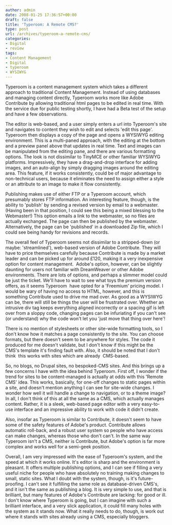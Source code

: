```yaml
---
author: admin
date: 2008-01-25 17:36:57+00:00
draft: false
title: 'Typeroom: A Remote CMS?'
type: post
url: /archives/typeroom-a-remote-cms/
categories:
- Digital
- review
tags:
- Content Management
- Digital
- typeroom
- WYSIWYG
---
```


Typeroom is a content management system which takes a different approach to traditional Content Management. Instead of using databases and managing content directly, Typeroom works more like Adobe Contribute by allowing traditional html pages to be edited in real time. With the service due for public testing shortly, I have had a Beta test of the setup and have a few observations.

The editor is web-based, and a user simply enters a url into Typeroom's site and navigates to content they wish to edit and selects 'edit this page'. Typeroom then displays a copy of the page and opens a WYSIWYG editing environment. This is a multi-paned approach, with the editing at the bottom and a preview panel above that updates in real time. Text and images can be manipulated from the editing pane, and there are various formatting options. The look is not dissimilar to TinyMCE or other familiar WYSIWYG platforms. Impressively, they have a drag-and-drop interface for adding images, and an auto-align by simply dragging images around the editing area. This feature, if it works consistently, could be of major advantage to non-technical users, because it eliminates the need to assign either a style or an attribute to an image to make it flow consistently.

Publishing makes use of either FTP or a Typeroom account, which presumably stores FTP information. An interesting feature, though, is the ability to 'publish' by sending a revised version by email to a webmaster. (Having been in that position, I could see this being a mixed blessing to the Webmaster!) This option emails a link to the webmaster, so no files are actually exchanged. The page can then be published by the webmaster. Alternatively, the page can be 'published' in a downloaded Zip file, which I could see being handy for revisions and records.

The overall feel of Typeroom seems not dissimilar to a stripped-down (or maybe: 'streamlined'), web-based version of Adobe Contribute. They will have to price themselves carefully because Contribute is made by a market leader and can be picked up for around £120, making it a very inexpensive option for content management.  Adobe's option, however, can be slightly daunting for users not familiar with DreamWeaver or other Adobe environments. There are lots of options, and perhaps a slimmer model could be just the ticket. We'll have to wait to see what toys the premium version offers, as it seems Typeroom  have opted for a 'Freemium' pricing model. I would be wary of having no access to HTML, however, and this is something Contribute used to drive me mad over. As good as a WYSIWYG can be, there will still be things the user will be frustrated over. Whether an intrusive div tag keeps everything aligned incorrectly or a spacing gif is left over from a sloppy code, changing pages can be infuriating if you can't see (or understand) why the code won't let you 'just move that thing over here'!

There is no mention of stylesheets or other site-wide formatting tools, so I don't know how it matches a page consistently to the site. You can choose formats, but there doesn't seem to be anywhere for styles. The code it produced for me doesn't validate, but I don't know if this might be the CMS's template it's finding fault with. Also, it should be noted that I don't think  this works with sites which are already  CMS-based.

So, no blogs, no Drupal sites, no bespoked-CMS sites. And this brings up a few concerns I have with the idea behind Typeroom. First off, I wonder if the trend for sites to be content-managed is actually at odds with this 'Remote CMS' idea. This works, basically, for one-off changes to static pages within a site, and doesn't mention anything I can see for site-wide changes. I wonder how well it will handle a change to navigation, or to a theme image? In all, I don't think of this at all the same as a CMS, which actually manages content. Rather, it is a sleek, web-based page editor with a very easy-to-use interface and an impressive ability to work with code it didn't create.

Also, insofar as Typeroom is similar to Contribute, it doesn't seem to have some of the safety features of Adobe's product. Contribute allows automatic roll-back, and a robust user system so people who have access can make changes, whereas those who don't can't. In the same way Typeroom isn't a CMS, neither is Contribute, but Adobe's option is far more complex and works well for a semi-geek position.

Overall, I am very impressed with the ease of Typeroom's system, and the speed at which it works online. It's editor is sharp and the environment is pleasant. It offers multiple publishing options, and I can see if filling a very useful niche for people who have absolutely no training making changes to small, static sites. What I doubt with the system, though, is it's future-proofing. I can't see it fulfilling the same role as database-driven CMS's, and it isn't the same as publishing a blog. It is very simple to use, and that is brilliant, but many features of Adobe's Contribute are lacking: for good or ill. I don't know where Typeroom is going, but I can imagine with such a brilliant interface, and a very slick application, it could fill many holes with the system as it stands now. What it really needs to do, though, is work out where it stands with sites already using a CMS, especially bloggers.
